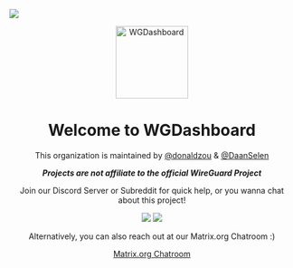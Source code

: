 ![](https://wgdashboard-resources.tor1.cdn.digitaloceanspaces.com/Posters/Banner.png)
<p align="center">
  <img alt="WGDashboard" src="https://wgdashboard-resources.tor1.cdn.digitaloceanspaces.com/Logos/Logo-2-Rounded-512x512.png" width="128">
</p>
<h1 align="center">Welcome to WGDashboard</h1>
<p align="center">
   This organization is maintained by <a href="https://github.com/donaldzou">@donaldzou</a> & <a href="https://github.com/DaanSelen">@DaanSelen</a>
</p>
<p align="center"><b><i>Projects are not affiliate to the official WireGuard Project</i></b></p>
<p align="center">
  Join our Discord Server or Subreddit for quick help, or you wanna chat about this project!
</p>
<p align="center">
  <a align="center" href="https://discord.gg/72TwzjeuWm"><img src="https://img.shields.io/discord/1276818723637956628?labelColor=ffffff&style=for-the-badge&logo=discord&label=Discord"></a>
  <a align="center" href="www.reddit.com/r/WGDashboard/">
    <img src="https://img.shields.io/reddit/subreddit-subscribers/WGDashboard?style=for-the-badge&logo=reddit">
  </a>
</p>
<p align="center">
  Alternatively, you can also reach out at our Matrix.org Chatroom :)
</p>
<p align="center">
  <a href="https://app.element.io/#/room/#wgd:matrix.org">Matrix.org Chatroom</a>
</p>

